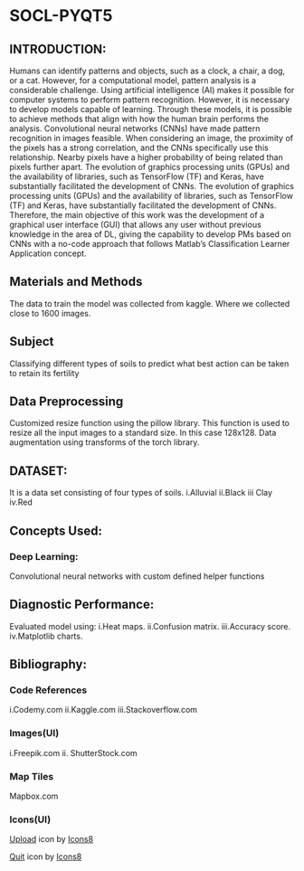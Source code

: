 # SOCL-PYQT5
## INTRODUCTION:
Humans can identify patterns and objects, such as a clock, a chair, a dog, or a cat. However, for a computational model, pattern analysis is a considerable challenge.
Using artificial intelligence (AI) makes it possible for computer systems to perform pattern recognition. However, it is necessary to develop models capable of learning.
Through these models, it is possible to achieve methods that align with how the human brain performs the analysis.
Convolutional neural networks (CNNs) have made pattern recognition in images feasible. 
When considering an image, the proximity of the pixels has a strong correlation, and the CNNs specifically use this relationship.
Nearby pixels have a higher probability of being related than pixels further apart.
The evolution of graphics processing units (GPUs) and the availability of libraries, such as TensorFlow (TF) and Keras, have substantially facilitated the development of CNNs. 
The evolution of graphics processing units (GPUs) and the availability of libraries, such as TensorFlow (TF) and Keras, have substantially facilitated the development of CNNs.
Therefore, the main objective of this work was the development of a graphical user interface (GUI) that allows any user without previous knowledge in the area of DL, giving the capability to develop PMs based on CNNs with a no-code approach that follows Matlab’s Classification Learner Application concept.

## Materials and Methods
The data to train the model was collected from kaggle.
Where we collected close to 1600 images.

## Subject
Classifying different types of soils to predict what best action can be taken to retain its fertility 

## Data Preprocessing
Customized resize function using the pillow library. 
This function is used to resize all the input images to a standard size. In this case 128x128.
Data augmentation using transforms of the torch library. 

## DATASET: 
It is a data set consisting of four types of soils.
i.Alluvial 
ii.Black 
iii Clay
iv.Red

## Concepts Used:
### Deep Learning:
Convolutional neural networks with custom defined helper functions

## Diagnostic Performance:
Evaluated model using:
i.Heat maps.
ii.Confusion matrix.
iii.Accuracy score. 
iv.Matplotlib charts.

## Bibliography:
### Code References
i.Codemy.com
ii.Kaggle.com
iii.Stackoverflow.com
### Images(UI) 
i.Freepik.com
ii. ShutterStock.com
### Map Tiles
Mapbox.com
### Icons(UI)
<a target="_blank" href="https://icons8.com/icon/C63oseheHa1Z/upload">Upload</a> icon by <a target="_blank" href="https://icons8.com">Icons8</a>

<a target="_blank" href="https://icons8.com/icon/1CE0gYy8a1e6/login">Quit</a> icon by <a target="_blank" href="https://icons8.com">Icons8</a>


